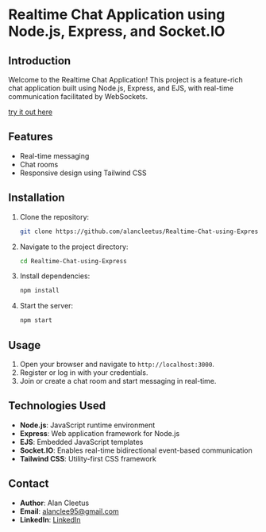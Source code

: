 
# Realtime Chat Application using Node.js, Express, and Socket.IO

## Introduction

Welcome to the Realtime Chat Application! This project is a feature-rich chat application built using Node.js, Express, and EJS, with real-time communication facilitated by WebSockets.

[try it out here](https://realtime-chat-using-express-production.up.railway.app/)

## Features

- Real-time messaging 
- Chat rooms
- Responsive design using Tailwind CSS 

## Installation

1. Clone the repository:
   ```sh
   git clone https://github.com/alancleetus/Realtime-Chat-using-Express.git
   ```
2. Navigate to the project directory:
   ```sh
   cd Realtime-Chat-using-Express
   ```
3. Install dependencies:
   ```sh
   npm install
   ```
4. Start the server:
   ```sh
   npm start
   ```

## Usage

1. Open your browser and navigate to `http://localhost:3000`.
2. Register or log in with your credentials.
3. Join or create a chat room and start messaging in real-time.

## Technologies Used

- **Node.js**: JavaScript runtime environment
- **Express**: Web application framework for Node.js
- **EJS**: Embedded JavaScript templates
- **Socket.IO**: Enables real-time bidirectional event-based communication
- **Tailwind CSS**: Utility-first CSS framework 

## Contact

- **Author**: Alan Cleetus
- **Email**: alanclee95@gmail.com
- **LinkedIn**: [LinkedIn](https://www.linkedin.com/in/alan-cleetus/)

